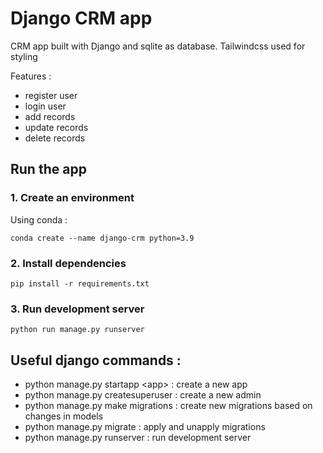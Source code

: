 # Django CRM app
CRM app built with Django and sqlite as database.
Tailwindcss used for styling

Features : 
- register user
- login user
- add records
- update records
- delete records

## Run the app
### 1. Create an environment
Using conda : 
```shell
conda create --name django-crm python=3.9
```

### 2. Install dependencies
```shell
pip install -r requirements.txt
```

### 3. Run development server
```shell
python run manage.py runserver
```

## Useful django commands : 
- python manage.py startapp \<app> : create a new app
- python manage.py createsuperuser : create a new admin
- python manage.py make migrations : create new migrations based on changes in models
- python manage.py migrate : apply and unapply migrations
- python manage.py runserver : run development server